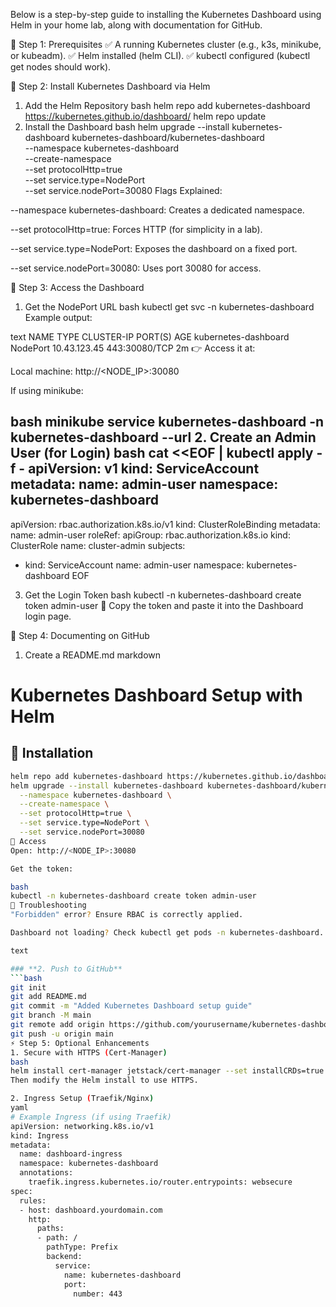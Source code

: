 Below is a step-by-step guide to installing the Kubernetes Dashboard using Helm in your home lab, along with documentation for GitHub.

📌 Step 1: Prerequisites
✅ A running Kubernetes cluster (e.g., k3s, minikube, or kubeadm).
✅ Helm installed (helm CLI).
✅ kubectl configured (kubectl get nodes should work).

🚀 Step 2: Install Kubernetes Dashboard via Helm
1. Add the Helm Repository
bash
helm repo add kubernetes-dashboard https://kubernetes.github.io/dashboard/
helm repo update
2. Install the Dashboard
bash
helm upgrade --install kubernetes-dashboard kubernetes-dashboard/kubernetes-dashboard \
  --namespace kubernetes-dashboard \
  --create-namespace \
  --set protocolHttp=true \
  --set service.type=NodePort \
  --set service.nodePort=30080
Flags Explained:

--namespace kubernetes-dashboard: Creates a dedicated namespace.

--set protocolHttp=true: Forces HTTP (for simplicity in a lab).

--set service.type=NodePort: Exposes the dashboard on a fixed port.

--set service.nodePort=30080: Uses port 30080 for access.

🔐 Step 3: Access the Dashboard
1. Get the NodePort URL
bash
kubectl get svc -n kubernetes-dashboard
Example output:

text
NAME                        TYPE       CLUSTER-IP      PORT(S)         AGE
kubernetes-dashboard        NodePort   10.43.123.45   443:30080/TCP   2m
👉 Access it at:

Local machine: http://<NODE_IP>:30080

If using minikube:

bash
minikube service kubernetes-dashboard -n kubernetes-dashboard --url
2. Create an Admin User (for Login)
bash
cat <<EOF | kubectl apply -f -
apiVersion: v1
kind: ServiceAccount
metadata:
  name: admin-user
  namespace: kubernetes-dashboard
---
apiVersion: rbac.authorization.k8s.io/v1
kind: ClusterRoleBinding
metadata:
  name: admin-user
roleRef:
  apiGroup: rbac.authorization.k8s.io
  kind: ClusterRole
  name: cluster-admin
subjects:
- kind: ServiceAccount
  name: admin-user
  namespace: kubernetes-dashboard
EOF
3. Get the Login Token
bash
kubectl -n kubernetes-dashboard create token admin-user
📌 Copy the token and paste it into the Dashboard login page.

📂 Step 4: Documenting on GitHub
1. Create a README.md
markdown
# Kubernetes Dashboard Setup with Helm

## 🚀 Installation
```bash
helm repo add kubernetes-dashboard https://kubernetes.github.io/dashboard/
helm upgrade --install kubernetes-dashboard kubernetes-dashboard/kubernetes-dashboard \
  --namespace kubernetes-dashboard \
  --create-namespace \
  --set protocolHttp=true \
  --set service.type=NodePort \
  --set service.nodePort=30080
🔐 Access
Open: http://<NODE_IP>:30080

Get the token:

bash
kubectl -n kubernetes-dashboard create token admin-user
📜 Troubleshooting
"Forbidden" error? Ensure RBAC is correctly applied.

Dashboard not loading? Check kubectl get pods -n kubernetes-dashboard.

text

### **2. Push to GitHub**
```bash
git init
git add README.md
git commit -m "Added Kubernetes Dashboard setup guide"
git branch -M main
git remote add origin https://github.com/yourusername/kubernetes-dashboard-setup.git
git push -u origin main
⚡ Step 5: Optional Enhancements
1. Secure with HTTPS (Cert-Manager)
bash
helm install cert-manager jetstack/cert-manager --set installCRDs=true
Then modify the Helm install to use HTTPS.

2. Ingress Setup (Traefik/Nginx)
yaml
# Example Ingress (if using Traefik)
apiVersion: networking.k8s.io/v1
kind: Ingress
metadata:
  name: dashboard-ingress
  namespace: kubernetes-dashboard
  annotations:
    traefik.ingress.kubernetes.io/router.entrypoints: websecure
spec:
  rules:
  - host: dashboard.yourdomain.com
    http:
      paths:
      - path: /
        pathType: Prefix
        backend:
          service:
            name: kubernetes-dashboard
            port:
              number: 443
